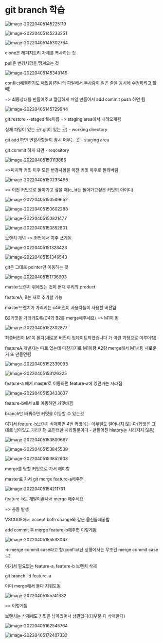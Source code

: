 # git branch 학습



![image-20220405145225119](C:/Users/%EC%98%A4%EC%A2%85%ED%98%81/AppData/Roaming/Typora/typora-user-images/image-20220405145225119.png)

![image-20220405145233251](C:/Users/%EC%98%A4%EC%A2%85%ED%98%81/AppData/Roaming/Typora/typora-user-images/image-20220405145233251.png)

![image-20220405145302764](C:/Users/%EC%98%A4%EC%A2%85%ED%98%81/AppData/Roaming/Typora/typora-user-images/image-20220405145302764.png)

clone은 레퍼지토리 자체를 복사하는 것

pull은 변경사항을 땡겨오는 것

![image-20220405145340145](C:/Users/%EC%98%A4%EC%A2%85%ED%98%81/AppData/Roaming/Typora/typora-user-images/image-20220405145340145.png)

conflict해결하기도 해봤음(하나의 파일에서 두사람이 같은 줄을 동시에 수정하려고 할 때)

=> 최종상태를 만들어주고 깔끔하게 파일 만들어서 add commit push 하면 됨



![image-20220405145729944](C:/Users/%EC%98%A4%EC%A2%85%ED%98%81/AppData/Roaming/Typora/typora-user-images/image-20220405145729944.png)

git restore --staged file이름  => staging area에서 내려오게됨

실제 파일이 있는 곳(.git이 있는 곳) - working directory

git add 하면 변경사항들이 잠시 머무는 곳 - staging area

git commit 하게 되면 - reqository



![image-20220405150113886](C:/Users/%EC%98%A4%EC%A2%85%ED%98%81/AppData/Roaming/Typora/typora-user-images/image-20220405150113886.png)

=>마지막 커밋 이후 모든 변경사항을 이전 커밋 이후로 돌려버림

![image-20220405150233496](C:/Users/%EC%98%A4%EC%A2%85%ED%98%81/AppData/Roaming/Typora/typora-user-images/image-20220405150233496.png)

=> 이전 커밋으로 돌아가고 싶을 때(c_id는 돌아가고싶은 커밋의 아이디)



![image-20220405150509652](C:/Users/%EC%98%A4%EC%A2%85%ED%98%81/AppData/Roaming/Typora/typora-user-images/image-20220405150509652.png)

![image-20220405150602288](C:/Users/%EC%98%A4%EC%A2%85%ED%98%81/AppData/Roaming/Typora/typora-user-images/image-20220405150602288.png)

![image-20220405150821477](C:/Users/%EC%98%A4%EC%A2%85%ED%98%81/AppData/Roaming/Typora/typora-user-images/image-20220405150821477.png)

![image-20220405150852801](C:/Users/%EC%98%A4%EC%A2%85%ED%98%81/AppData/Roaming/Typora/typora-user-images/image-20220405150852801.png)





브랜치 개념 => 현업에서 자주 쓰게됨

![image-20220405151328423](C:/Users/%EC%98%A4%EC%A2%85%ED%98%81/AppData/Roaming/Typora/typora-user-images/image-20220405151328423.png)

![image-20220405151346543](C:/Users/%EC%98%A4%EC%A2%85%ED%98%81/AppData/Roaming/Typora/typora-user-images/image-20220405151346543.png)

git은 그대로 pointer만 이동하는 것

![image-20220405151736903](C:/Users/%EC%98%A4%EC%A2%85%ED%98%81/AppData/Roaming/Typora/typora-user-images/image-20220405151736903.png)

master브랜치 위에있는 것이 현재 우리의 product

featureA, B는 새로 추가할 기능

master브랜치가 가리키는 c4버전이 사용자들이 사용할 버전임

B2커밋을 가리키도록(C4와 B2를 merge해주세요) => M1이 됨

![image-20220405152302877](C:/Users/%EC%98%A4%EC%A2%85%ED%98%81/AppData/Roaming/Typora/typora-user-images/image-20220405152302877.png)

최종버전이 M1이 된다(새로운 버전이 업데이트되었습니다 가 이런 과정으로 이루어짐)

featureA 개발자는 따로 있는데 마찬가지로 M1이랑 A2랑 merge해서 M1처럼 새로운거 또 만들면됨



![image-20220405152339093](C:/Users/%EC%98%A4%EC%A2%85%ED%98%81/AppData/Roaming/Typora/typora-user-images/image-20220405152339093.png)

![image-20220405153126325](C:/Users/%EC%98%A4%EC%A2%85%ED%98%81/AppData/Roaming/Typora/typora-user-images/image-20220405153126325.png)

feature-a 에서 master로 이동하면 feature-a에 있던거는 사라짐

![image-20220405153433637](C:/Users/%EC%98%A4%EC%A2%85%ED%98%81/AppData/Roaming/Typora/typora-user-images/image-20220405153433637.png)

feature-b에서 a로 이동하면 커밋바뀜

branch만 바꿔주면 커밋을 이동할 수 있는것



여기서 feature-b브랜치 삭제하면 4번 커밋에는 아무일도 일어나지 않는다(커밋은 그대로 남아있고 가리키던 포인터만 사라질뿐이다 - 만들어진 history는 사라지지 않음)

![image-20220405153800667](C:/Users/%EC%98%A4%EC%A2%85%ED%98%81/AppData/Roaming/Typora/typora-user-images/image-20220405153800667.png)

![image-20220405153845539](C:/Users/%EC%98%A4%EC%A2%85%ED%98%81/AppData/Roaming/Typora/typora-user-images/image-20220405153845539.png)

![image-20220405153852603](C:/Users/%EC%98%A4%EC%A2%85%ED%98%81/AppData/Roaming/Typora/typora-user-images/image-20220405153852603.png)



merge를 당할 커밋으로 가서 해야함

master로 가서 git merge feature-a해주면

![image-20220405154211761](C:/Users/%EC%98%A4%EC%A2%85%ED%98%81/AppData/Roaming/Typora/typora-user-images/image-20220405154211761.png)

feature-b도 개발이끝나서 merge 해주세요

=> 충돌 발생

VSCODE에서 accept both change와 같은 옵션들제공함

add commit 후 merge feature-b해주면 이렇게됨

![image-20220405155533047](C:/Users/%EC%98%A4%EC%A2%85%ED%98%81/AppData/Roaming/Typora/typora-user-images/image-20220405155533047.png)

=> merge commit case라고 함(conflict난 상황에서는 무조건 merge commit case로)



여기서 필요없는 feature-a, feature-b 브랜치 삭제

git branch -d feature-a

이미 merge해서 둘다 지워도됨

![image-20220405155741332](C:/Users/%EC%98%A4%EC%A2%85%ED%98%81/AppData/Roaming/Typora/typora-user-images/image-20220405155741332.png)

=> 이렇게됨

브랜치는 삭제해도 커밋은 남아있어서 상관없다(대부분 다 삭제한다)



![image-20220405162545764](C:/Users/%EC%98%A4%EC%A2%85%ED%98%81/AppData/Roaming/Typora/typora-user-images/image-20220405162545764.png)

![image-20220405172407333](C:/Users/%EC%98%A4%EC%A2%85%ED%98%81/AppData/Roaming/Typora/typora-user-images/image-20220405172407333.png)